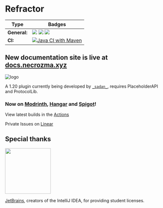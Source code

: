 # Refractor
| Type              | Badges                                                                                                                                                                                                                                                                                                                                                                               |
|-------------------|--------------------------------------------------------------------------------------------------------------------------------------------------------------------------------------------------------------------------------------------------------------------------------------------------------------------------------------------------------------------------------------|
| **General:**      | ![](https://img.shields.io/badge/Version-4.4-blue) ![](https://img.shields.io/badge/Supports%3A%20-Spigot%201.20-orange) ![](https://img.shields.io/badge/Supports%3A%20-Spigot%201.19-brown)                                                                     |                                             |
| **CI:**   | [![Java CI with Maven](https://github.com/TheBozzz34/Refractor/actions/workflows/maven.yml/badge.svg?branch=master)](https://github.com/TheBozzz34/Refractor/actions/workflows/maven.yml) |                                                                                                                                                                                                          

New documentation site is live at [docs.necrozma.xyz](https://docs.necrozma.xyz/)
---
![logo](https://bstats.org/signatures/bukkit/Refractor.svg)

A 1.20 plugin currently being developed by [`_sadan_`](https://discordapp.com/users/457659194535837727), requires PlaceholderAPI and ProtocolLib.


### Now on [Modrinth](https://modrinth.com/plugin/refractor), [Hangar](https://hangar.papermc.io/necrozma/Refractor) and [Spigot](https://www.spigotmc.org/resources/refractor.96459/)!


View latest builds in the [Actions](https://github.com/TheBozzz34/Refractor/actions/workflows/maven.yml)

Private Issues on [Linear](https://linear.app/refractor)

## Special thanks

<a href="https://jb.gg/OpenSourceSupport"><img src="https://resources.jetbrains.com/storage/products/company/brand/logos/jb_beam.svg" width="150">
</a>

[JetBrains](https://jb.gg/OpenSourceSupport), creators of the IntelliJ IDEA, for providing student licenses.

